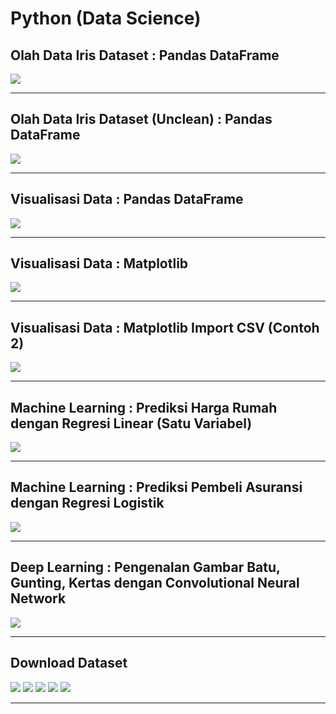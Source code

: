 # Python (Data Science)

## Olah Data Iris Dataset : Pandas DataFrame
[![](https://img.shields.io/badge/Materi-Lihat%20Disini-critical?style=for-the-badge&logo=mathworks&logoColor=FFF)](https://kevinperdana.github.io/pythondatascience/irispandas)

***

## Olah Data Iris Dataset (Unclean) : Pandas DataFrame
[![](https://img.shields.io/badge/Materi-Lihat%20Disini-critical?style=for-the-badge&logo=mathworks&logoColor=FFF)](https://kevinperdana.github.io/pythondatascience/irisuncleanpandas)

***

## Visualisasi Data : Pandas DataFrame
[![](https://img.shields.io/badge/Materi-Download%20Disini-critical?style=for-the-badge&logo=mathworks&logoColor=FFF)](https://github.com/kevinperdana/kevinperdana.github.io/raw/master/pythondatascience/7.%20Python%20-%20Modul%20Data%20Science%201.pdf)

***

## Visualisasi Data : Matplotlib
[![](https://img.shields.io/badge/Materi-Download%20Disini-critical?style=for-the-badge&logo=mathworks&logoColor=FFF)](https://github.com/kevinperdana/kevinperdana.github.io/raw/master/pythondatascience/8.%20Python%20-%20Modul%20Data%20Science%202.pdf)

***

## Visualisasi Data : Matplotlib Import CSV (Contoh 2)
[![](https://img.shields.io/badge/Materi%20dan%20Implementasi-Disini-critical?style=for-the-badge&logo=mathworks&logoColor=FFF)](https://kevinperdana.github.io/pythondatascience/matplotlibcontoh2)

***

## Machine Learning : Prediksi Harga Rumah dengan Regresi Linear (Satu Variabel)

[![](https://img.shields.io/badge/Materi%20dan%20Implementasi-Disini-critical?style=for-the-badge&logo=mathworks&logoColor=FFF)](https://kevinperdana.github.io/pythondatascience/regresilinear)

***

## Machine Learning : Prediksi Pembeli Asuransi dengan Regresi Logistik

[![](https://img.shields.io/badge/Materi%20dan%20Implementasi-Disini-critical?style=for-the-badge&logo=mathworks&logoColor=FFF)](https://kevinperdana.github.io/pythondatascience/regresilogistik)

***

## Deep Learning : Pengenalan Gambar Batu, Gunting, Kertas dengan Convolutional Neural Network

[![](https://img.shields.io/badge/Materi%20dan%20Implementasi-Disini-critical?style=for-the-badge&logo=mathworks&logoColor=FFF)](https://kevinperdana.github.io/pythondatascience/batuguntingkertas)

***

## Download Dataset

[![](https://img.shields.io/badge/Diabetes-Download%20Disini-critical?style=for-the-badge&logo=mathworks&logoColor=FFF)](https://github.com/kevinperdana/kevinperdana.github.io/raw/master/pythondatascience/pima-indians-diabetes-database.zip)
[![](https://img.shields.io/badge/Jantung-Download%20Disini-critical?style=for-the-badge&logo=mathworks&logoColor=FFF)](https://github.com/kevinperdana/kevinperdana.github.io/raw/master/pythondatascience/heart-disease-uci.zip)
[![](https://img.shields.io/badge/Cloth%20Data-Download%20Disini-critical?style=for-the-badge&logo=mathworks&logoColor=FFF)](https://github.com/kevinperdana/kevinperdana.github.io/raw/master/pythondatascience/cloth_data.csv)
[![](https://img.shields.io/badge/Iris%20Dataset-Download%20Disini-critical?style=for-the-badge&logo=mathworks&logoColor=FFF)](https://github.com/kevinperdana/kevinperdana.github.io/raw/master/pythondatascience/iris.csv)
[![](https://img.shields.io/badge/Iris%20Unclean%20Dataset-Download%20Disini-critical?style=for-the-badge&logo=mathworks&logoColor=FFF)](https://github.com/kevinperdana/kevinperdana.github.io/raw/master/pythondatascience/iris_unclean.csv)

***
